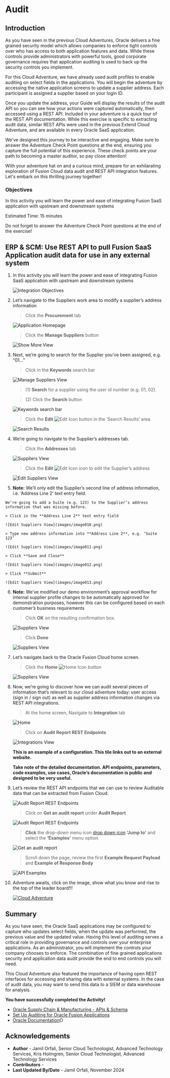 # Audit

## Introduction

As you have seen in the previous Cloud Adventures, Oracle delivers a fine grained security model which allows companies to enforce tight controls over who has access to both application features and data. While these controls provide administrators with powerful tools, good corporate governance requires that application auditing is used to back up the security controls you implement.

For this Cloud Adventure, we have already used audit profiles to enable auditing on select fields in the applications.
You will begin the adventure by accessing the native application screens to update a supplier address. Each participant is assigned a supplier based on your login ID.

Once you update the address, your Guide will display the results of the audit API so you can see how your actions were captured automatically, then accessed using a REST API.
Included in your adventure is a quick tour of the REST API documentation. While this exercise is specific to extracting audit data, similar REST APIs were used in the previous Extend Cloud Adventure, and are available in every Oracle SaaS application.

We've designed this journey to be interactive and engaging. Make sure to answer the Adventure Check Point questions at the end, ensuring you capture the full potential of this experience. These check points are your path to becoming a master auditor, so pay close attention!

With your adventure hat on and a curious mind, prepare for an exhilarating exploration of Fusion Cloud data audit and REST API integration features. Let's embark on this thrilling journey together!


### **Objectives**

In this activity you will learn the power and ease of integrating Fusion SaaS application with upstream and downstream systems

Estimated Time: 15 minutes

Do not forget to answer the Adventure Check Point questions at the end of the exercise!

## ERP & SCM: Use REST API to pull Fusion SaaS Application audit data for use in any external system

1. In this activity you will learn the power and ease of integrating Fusion SaaS application with upstream and downstream systems

    ![Integration Objectives](images/integration_objs3.png)

2. Let’s navigate to the Suppliers work area to modify a supplier’s address information

    > Click the **Procurement** tab

    ![Application Homepage](images/image002.png)


    > Click the **Manage Suppliers** button

    ![Show More View](images/image004.png)


3. Next, we’re going to search for the Supplier you’ve been assigned, e.g. “01…”

    > Click in the **Keywords** search bar

    ![Manage Suppliers View](images/image005.png)  

    > (1) **Search** for a supplier using the user id number (e.g. 01, 02).  <br>

    > (2) Click the **Search** button

    ![Keywords search bar](images/image006.png)  

    > Click the **Edit** ![Edit Icon](images/icon011_edit.png)  button in the ‘Search Results’ area

    ![Search Results](images/image007.png)  


4. We’re going to navigate to the Supplier’s addresses tab.
   
    > Click the **Addresses** tab

    ![Suppliers View](images/image008.png)  

    > Click the **Edit** ![Edit Icon](images/icon011_edit.png) icon to edit the Supplier’s address

    ![Edit Suppliers View](images/image009.png)  


5.   **Note:** We’ll only edit the Supplier’s second line of address information, i.e. ‘Address Line 2’ text entry field. 

    We’re going to add a Suite (e.g. 123) to the Supplier’s address information that was missing before.

    > Click in the **Address Line 2** text entry field 

    ![Edit Suppliers View](images/image010.png)

    > Type new address information into **Address Line 2**, e.g. ‘Suite 123’

    ![Edit Suppliers View](images/image011.png)

    > Click **Save and Close** 

    ![Edit Suppliers View](images/image012.png)

    > Click **Submit** 

    ![Edit Suppliers View](images/image013.png)

6.  **Note:** We’ve modified our demo environment’s approval workflow for internal supplier profile changes to be automatically approved for demonstration purposes, however this can be configured based on each customer’s business requirements

    > Click **OK** on the resulting confirmation box. 

    ![Suppliers View](images/image014.png)

    > Click **Done**

    ![Suppliers View](images/image015.png)



7. Let’s navigate back to the Oracle Fusion Cloud home screen.

    > Click the **Home** ![Home Icon](images/icon012_home.png) button

    ![Suppliers View](images/image016.png)



8. Now, we’re going to discover how we can audit several pieces of information that’s relevant to our cloud adventure today: user access (sign in / sign out) as well as supplier address information changes via REST API integrations.

    > At the home screen, Navigate to **Integration** tab

    ![Home](images/image017.png)

    > Click on **Audit Report REST Endpoints**

    ![Integrations View](images/image018.png)
    


    **This is an example of a configuration. This tile links out to an external website.**

    **Take note of the detailed documentation. API endpoints, parameters, code examples, use cases, Oracle’s documentation is public and designed to be very useful.**


9. Let’s review the REST API endpoints that we can use to review Auditable data that can be extracted from Fusion Cloud.

    ![Audit Report REST Endpoints](images/image019.png)

    > Click on **Get an audit report** under **Audit Report**

    ![Audit Report REST Endpoints](images/image020.png)    

    > **Click** the drop-down menu icon [drop down icon](images/icon014_downarrow.png) **‘Jump to’** and select the **‘Examples’** menu option

    ![Get an audit report](images/image021.png)   

    > Scroll down the page, review the first **Example Request Payload** and **Example of Response Body**

    ![API Examples](images/image022.png)   




10. Adventure awaits, click on the image, show what you know and rise to the top of the leader board!!!
    
    [![Cloud Adventure](images/cloud-adventure-checkpoint-image.png)](https://apex.oracle.com/pls/apex/f?p=159406:LOGIN_TEAM:::::CC:CIOADVENTURE) 


## Summary

As you have seen, the Oracle SaaS applications may be configured to capture who updates select fields, when the update was performed, the previous value and the updated value. Having this level of auditing serves a critical role in providing governance and controls over your enterprise applications. As an administrator, you will implement the controls your company chooses to enforce. The combination of fine grained applications security and application data audit provide the end to end controls you will need.

This Cloud Adventure also featured the importance of having open REST interfaces for accessing and sharing data with external systems. In the case of audit data, you may want to send this data to a SIEM or data warehouse for analysis.

**You have successfully completed the Activity!**

* [Oracle Supply Chain & Manufacturing - APIs & Schema](https://docs.oracle.com/en/cloud/saas/supply-chain-and-manufacturing/24b/api.html)
* [Set Up Auditing for Oracle Fusion Applications](https://docs.oracle.com/en/cloud/saas/applications-common/24d/facia/set-up-auditing-for-oracle-fusion-applications.html)
* [Oracle Documentation](http://docs.oracle.com)O

## Acknowledgements
* **Author** - Jamil Orfali, Senior Cloud Technologist, Advanced Technology Services, Kris Holmgren, Senior Cloud Technologist, Advanced Technology Services
* **Contributors** -  
* **Last Updated By/Date** - Jamil Orfali, November 2024
